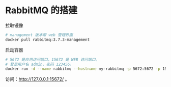 # RabbitMQ 的搭建

拉取镜像

```bash
# management 版本带 web 管理界面
docker pull rabbitmq:3.7.3-management
```

启动容器  

```bash
# 5672 是应用访问端口，15672 是 WEB 访问端口。
# 登录用户名 admin，密码 123456。
docker run -d --name rabbitmq --hostname my-rabbitmq -p 5672:5672 -p 15672:15672 -e RABBITMQ_DEFAULT_USER=admin -e RABBITMQ_DEFAULT_PASS=123456 rabbitmq:3.7.3-management
```

访问：http://127.0.0.1:15672/ 。